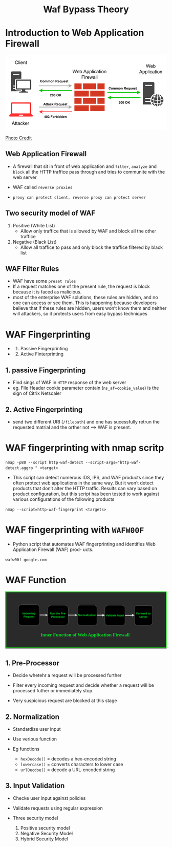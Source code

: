 <h1 align="center"> Waf Bypass Theory</h1>

# Introduction to Web Application Firewall

![WAF](../photo/waf.png)

[Photo Credit](https://www.section.io/engineering-education/web-application-firewall-bot-mitigation-comparison/)


## Web Application Firewall

- A firewall that sit in front of web application and `filter`, `analyze` and `block` all the HTTP traffice pass through and tries to communite with the web server 

- WAF called `reverse proxies`
- `proxy can protect client, reverse proxy can protect server`

## Two security model of WAF

1. Positive (White List)
    - Allow only traffice that is allowed by WAF and block all the other traffice
2. Negative (Black List)
    - Allow all traffice to pass and only block the traffice filtered by black list


## WAF Filter Rules

- WAF have some `preset rules`
- If a request matches one of the present rule, the request is block because it is faced as malicious.
-  most of the enterprise WAF solutions, these rules are hidden, and no one can access or see them. This is happening because developers believe that if these rules are hidden, users won’t know them and
neither will attackers, so it protects users from easy bypass techniques


# WAF Fingerprinting

- 1. Passive Fingerprinting
- 2. Active Finterprinting


## 1. passive Fingerprinting

- Find sings of WAF in `HTTP` response of the web server
- eg. File Header cookie parameter contain (`ns_af=cookie_value`) is the sign of Citrix Netscaler

## 2. Active Fingerprinting

- send two different URI (`/filepath`) and one has sucessfully retrun the requested matrial and the orther not ==> WAF is present.


# WAF fingerprinting with nmap scritp

`nmap -p80 --script http-waf-detect --script-args="http-waf-detect.aggro " <target>`

- This script can detect numerous IDS, IPS, and WAF products since they often protect web applications in the same
way. But it won’t detect products that don’t alter the HTTP traffic. Results can vary based on product configuration,
but this script has been tested to work against various configurations of the following products

`nmap --script=http-waf-fingerprint <targets>`


#  WAF fingerprinting with `WAFW00F`
- Python script that automates WAF fingerprinting and identifies Web Application Firewall (WAF) prod-
ucts.

`wafw00f google.com`


# WAF Function 

![How WAF work](../photo/waf_function.png)

## 1. Pre-Processor 

- Decide whetehr a request will be processed further

- Filter every incoming request and decide whether a request will be processed futher or immediately stop.

- Very suspicious request are blocked at this stage

## 2. Normalization 

- Standardize user input

- Use verious function 

- Eg functions
    - `hexDecode()` = decodes a hex-encoded string
    - `lowercase()` = converts characters to lower case
    - `urlDecdoe()` = decode a URL-encoded string

## 3. Input Validation 

- Checke user input against policies

- Validate requests using regular expression

- Three security model
    1. Positive security model
    2. Negative Security Model
    3. Hybrid Security Model















